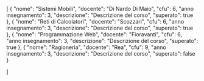 [
  {
    "nome": "Sistemi Mobili",
    "docente": "Di Nardo Di Maio",
    "cfu": 6,
    "anno insegnamento": 3,
    "descrizione": "Descrizione del corso",
    "superato": true
  },
  {
    "nome": "Reti di Calcolatori",
    "docente": "Scozzari",
    "cfu": 6,
    "anno insegnamento": 3,
    "descrizione": "Descrizione del corso",
    "superato": true
  },
  {
    "nome": "Programmazione Web",
    "docente": "Fioravanti",
    "cfu": 6,
    "anno insegnamento": 3,
    "descrizione": "Descrizione del corso",
    "superato": true
  },
  {
    "nome": "Ragioneria",
    "docente": "Rea",
    "cfu": 9,
    "anno insegnamento": 3,
    "descrizione": "Descrizione del corso",
    "superato": false
  }

]
